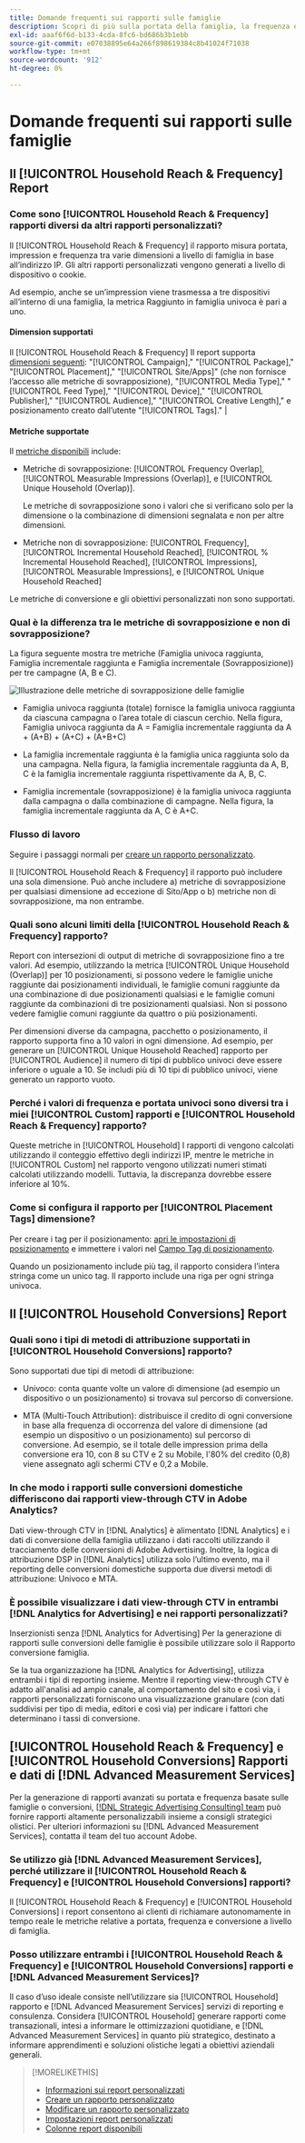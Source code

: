 ```yaml
---
title: Domande frequenti sui rapporti sulle famiglie
description: Scopri di più sulla portata della famiglia, la frequenza e i dati di conversione, compreso il modo in cui i rapporti sulla famiglia sono diversi da altri rapporti e la risoluzione dei problemi.
exl-id: aaaf6f6d-b133-4cda-8fc6-bd686b3b1ebb
source-git-commit: e07038895e64a266f898619384c8b41024f71038
workflow-type: tm+mt
source-wordcount: '912'
ht-degree: 0%

---
```


# Domande frequenti sui rapporti sulle famiglie

## Il [!UICONTROL Household Reach & Frequency] Report

### Come sono [!UICONTROL Household Reach & Frequency] rapporti diversi da altri rapporti personalizzati?

Il [!UICONTROL Household Reach & Frequency] il rapporto misura portata, impression e frequenza tra varie dimensioni a livello di famiglia in base all’indirizzo IP. Gli altri rapporti personalizzati vengono generati a livello di dispositivo o cookie.

Ad esempio, anche se un’impression viene trasmessa a tre dispositivi all’interno di una famiglia, la metrica Raggiunto in famiglia univoca è pari a uno.

#### Dimension supportati

Il [!UICONTROL Household Reach & Frequency] Il report supporta [dimensioni seguenti](/help/dsp/reports/report-columns.md): &quot;[!UICONTROL Campaign],&quot; &quot;[!UICONTROL Package],&quot; &quot;[!UICONTROL Placement],&quot; &quot;[!UICONTROL Site/Apps]&quot; (che non fornisce l’accesso alle metriche di sovrapposizione), &quot;[!UICONTROL Media Type],&quot; &quot;[!UICONTROL Feed Type],&quot; &quot;[!UICONTROL Device],&quot; &quot;[!UICONTROL Publisher],&quot; &quot;[!UICONTROL Audience],&quot; &quot;[!UICONTROL Creative Length],&quot; e posizionamento creato dall’utente &quot;[!UICONTROL Tags].&quot; |

#### Metriche supportate

Il [metriche disponibili](/help/dsp/reports/report-columns.md) include:

* Metriche di sovrapposizione: [!UICONTROL Frequency Overlap], [!UICONTROL Measurable Impressions (Overlap)], e [!UICONTROL Unique Household (Overlap)].

  Le metriche di sovrapposizione sono i valori che si verificano solo per la dimensione o la combinazione di dimensioni segnalata e non per altre dimensioni. <!-- For example, it might show the ?? -->

* Metriche non di sovrapposizione: [!UICONTROL Frequency], [!UICONTROL Incremental Household Reached], [!UICONTROL % Incremental Household Reached], [!UICONTROL Impressions], [!UICONTROL Measurable Impressions], e [!UICONTROL Unique Household Reached]

Le metriche di conversione e gli obiettivi personalizzati non sono supportati.

### Qual è la differenza tra le metriche di sovrapposizione e non di sovrapposizione?

La figura seguente mostra tre metriche (Famiglia univoca raggiunta, Famiglia incrementale raggiunta e Famiglia incrementale (Sovrapposizione)) per tre campagne (A, B e C).

![Illustrazione delle metriche di sovrapposizione delle famiglie](/help/dsp/assets/household-overlap-metrics-illustration.png "Illustrazione delle metriche di sovrapposizione delle famiglie")

* Famiglia univoca raggiunta (totale) fornisce la famiglia univoca raggiunta da ciascuna campagna o l’area totale di ciascun cerchio. Nella figura, Famiglia univoca raggiunta da A = Famiglia incrementale raggiunta da A + (A+B) + (A+C) + (A+B+C)

* La famiglia incrementale raggiunta è la famiglia unica raggiunta solo da una campagna. Nella figura, la famiglia incrementale raggiunta da A, B, C è la famiglia incrementale raggiunta rispettivamente da A, B, C.

* Famiglia incrementale (sovrapposizione) è la famiglia univoca raggiunta dalla campagna o dalla combinazione di campagne. Nella figura, la famiglia incrementale raggiunta da A, C è A+C.

### Flusso di lavoro

Seguire i passaggi normali per [creare un rapporto personalizzato](report-create.md).

Il [!UICONTROL Household Reach & Frequency] il rapporto può includere una sola dimensione. Può anche includere a) metriche di sovrapposizione per qualsiasi dimensione ad eccezione di Sito/App o b) metriche non di sovrapposizione, ma non entrambe.

### Quali sono alcuni limiti della [!UICONTROL Household Reach & Frequency] rapporto?

Report con intersezioni di output di metriche di sovrapposizione fino a tre valori. Ad esempio, utilizzando la metrica [!UICONTROL Unique Household (Overlap)] per 10 posizionamenti, si possono vedere le famiglie uniche raggiunte dai posizionamenti individuali, le famiglie comuni raggiunte da una combinazione di due posizionamenti qualsiasi e le famiglie comuni raggiunte da combinazioni di tre posizionamenti qualsiasi. Non si possono vedere famiglie comuni raggiunte da quattro o più posizionamenti.

Per dimensioni diverse da campagna, pacchetto o posizionamento, il rapporto supporta fino a 10 valori in ogni dimensione. Ad esempio, per generare un [!UICONTROL Unique Household Reached] rapporto per [!UICONTROL Audience] il numero di tipi di pubblico univoci deve essere inferiore o uguale a 10. Se includi più di 10 tipi di pubblico univoci, viene generato un rapporto vuoto.

### Perché i valori di frequenza e portata univoci sono diversi tra i miei [!UICONTROL Custom] rapporti e [!UICONTROL Household Reach & Frequency] rapporto?

Queste metriche in [!UICONTROL Household] I rapporti di vengono calcolati utilizzando il conteggio effettivo degli indirizzi IP, mentre le metriche in [!UICONTROL Custom] nel rapporto vengono utilizzati numeri stimati calcolati utilizzando modelli. Tuttavia, la discrepanza dovrebbe essere inferiore al 10%.

### Come si configura il rapporto per [!UICONTROL Placement Tags] dimensione?

Per creare i tag per il posizionamento: [apri le impostazioni di posizionamento](/help/dsp/campaign-management/placements/placement-edit.md) e immettere i valori nel [Campo Tag di posizionamento](/help/dsp/campaign-management/placements/placement-settings.md).

Quando un posizionamento include più tag, il rapporto considera l’intera stringa come un unico tag. Il rapporto include una riga per ogni stringa univoca.

## Il [!UICONTROL Household Conversions] Report

### Quali sono i tipi di metodi di attribuzione supportati in [!UICONTROL Household Conversions] rapporto?

Sono supportati due tipi di metodi di attribuzione:

* Univoco: conta quante volte un valore di dimensione (ad esempio un dispositivo o un posizionamento) si trovava sul percorso di conversione.

* MTA (Multi-Touch Attribution): distribuisce il credito di ogni conversione in base alla frequenza di occorrenza del valore di dimensione (ad esempio un dispositivo o un posizionamento) sul percorso di conversione. Ad esempio, se il totale delle impression prima della conversione era 10, con 8 su CTV e 2 su Mobile, l&#39;80% del credito (0,8) viene assegnato agli schermi CTV e 0,2 a Mobile.

### In che modo i rapporti sulle conversioni domestiche differiscono dai rapporti view-through CTV in Adobe Analytics?

Dati view-through CTV in [!DNL Analytics] è alimentato [!DNL Analytics] e i dati di conversione della famiglia utilizzano i dati raccolti utilizzando il tracciamento delle conversioni di Adobe Advertising. Inoltre, la logica di attribuzione DSP in [!DNL Analytics] utilizza solo l’ultimo evento, ma il reporting delle conversioni domestiche supporta due diversi metodi di attribuzione: Univoco e MTA.

### È possibile visualizzare i dati view-through CTV in entrambi [!DNL Analytics for Advertising] e nei rapporti personalizzati?

Inserzionisti senza [!DNL Analytics for Advertising] Per la generazione di rapporti sulle conversioni delle famiglie è possibile utilizzare solo il Rapporto conversione famiglia.

Se la tua organizzazione ha [!DNL Analytics for Advertising], utilizza entrambi i tipi di reporting insieme. Mentre il reporting view-through CTV è adatto all&#39;analisi ad ampio canale, al comportamento del sito e così via, i rapporti personalizzati forniscono una visualizzazione granulare (con dati suddivisi per tipo di media, editori e così via) per indicare i fattori che determinano i tassi di conversione.

## [!UICONTROL Household Reach & Frequency] e [!UICONTROL Household Conversions] Rapporti e dati di [!DNL Advanced Measurement Services]

Per la generazione di rapporti avanzati su portata e frequenza basate sulle famiglie o conversioni, [[!DNL Strategic Advertising Consulting] team](/help/dsp/introduction/advanced-measurement-services.md) può fornire rapporti altamente personalizzabili insieme a consigli strategici olistici. Per ulteriori informazioni su [!DNL Advanced Measurement Services], contatta il team del tuo account Adobe.

### Se utilizzo già [!DNL Advanced Measurement Services], perché utilizzare il [!UICONTROL Household Reach & Frequency] e [!UICONTROL Household Conversions] rapporti?

Il [!UICONTROL Household Reach & Frequency] e [!UICONTROL Household Conversions] i report consentono ai clienti di richiamare autonomamente in tempo reale le metriche relative a portata, frequenza e conversione a livello di famiglia.

### Posso utilizzare entrambi i [!UICONTROL Household Reach & Frequency] e [!UICONTROL Household Conversions] rapporti e [!DNL Advanced Measurement Services]?

Il caso d’uso ideale consiste nell’utilizzare sia [!UICONTROL Household] rapporto e [!DNL Advanced Measurement Services] servizi di reporting e consulenza. Considera [!UICONTROL Household] generare rapporti come transazionali, intesi a informare le ottimizzazioni quotidiane, e [!DNL Advanced Measurement Services] in quanto più strategico, destinato a informare apprendimenti e soluzioni olistiche legati a obiettivi aziendali generali.

>[!MORELIKETHIS]
>
>* [Informazioni sui report personalizzati](/help/dsp/reports/report-about.md)
>* [Creare un rapporto personalizzato](/help/dsp/reports/report-create.md)
>* [Modificare un rapporto personalizzato](/help/dsp/reports/report-edit.md)
>* [Impostazioni report personalizzati](/help/dsp/reports/report-settings.md)
>* [Colonne report disponibili](/help/dsp/reports/report-columns.md)

